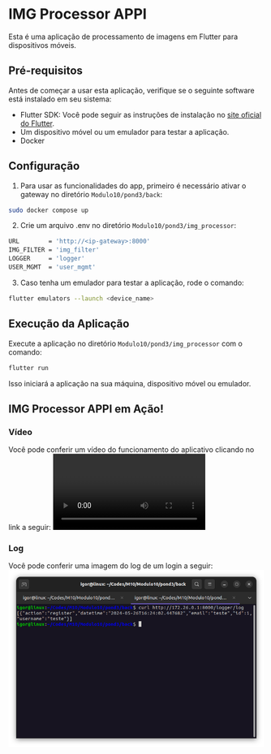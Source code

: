 # IMG Processor APPI

Esta é uma aplicação de processamento de imagens em Flutter para dispositivos móveis.

## Pré-requisitos

Antes de começar a usar esta aplicação, verifique se o seguinte software está instalado em seu sistema:

- Flutter SDK: Você pode seguir as instruções de instalação no [site oficial do Flutter](https://flutter.dev/docs/get-started/install).
- Um dispositivo móvel ou um emulador para testar a aplicação.
- Docker

## Configuração

1. Para usar as funcionalidades do app, primeiro é necessário ativar o gateway no diretório `Modulo10/pond3/back`:

```bash
sudo docker compose up
```

2. Crie um arquivo .env no diretório `Modulo10/pond3/img_processor`:

```bash
URL        = 'http://<ip-gateway>:8000'
IMG_FILTER = 'img_filter'
LOGGER     = 'logger'
USER_MGMT  = 'user_mgmt'
```

3. Caso tenha um emulador para testar a aplicação, rode o comando:

```bash
flutter emulators --launch <device_name>
```

## Execução da Aplicação

Execute a aplicação no diretório `Modulo10/pond3/img_processor` com o comando:

```bash
flutter run
```

Isso iniciará a aplicação na sua máquina, dispositivo móvel ou emulador.

## IMG Processor APPI em Ação!

### Vídeo
Você pode conferir um vídeo do funcionamento do aplicativo clicando no link a seguir:
![video-app](./assets/app-video.webm)

### Log
Você pode conferir uma imagem do log de um login a seguir:
![img-login-log](./assets/login-log.png)
